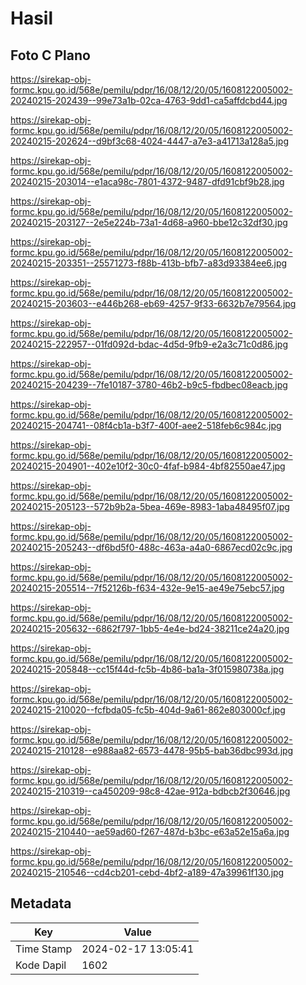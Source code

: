 # Hasil

## Foto C Plano

https://sirekap-obj-formc.kpu.go.id/568e/pemilu/pdpr/16/08/12/20/05/1608122005002-20240215-202439--99e73a1b-02ca-4763-9dd1-ca5affdcbd44.jpg

https://sirekap-obj-formc.kpu.go.id/568e/pemilu/pdpr/16/08/12/20/05/1608122005002-20240215-202624--d9bf3c68-4024-4447-a7e3-a41713a128a5.jpg

https://sirekap-obj-formc.kpu.go.id/568e/pemilu/pdpr/16/08/12/20/05/1608122005002-20240215-203014--e1aca98c-7801-4372-9487-dfd91cbf9b28.jpg

https://sirekap-obj-formc.kpu.go.id/568e/pemilu/pdpr/16/08/12/20/05/1608122005002-20240215-203127--2e5e224b-73a1-4d68-a960-bbe12c32df30.jpg

https://sirekap-obj-formc.kpu.go.id/568e/pemilu/pdpr/16/08/12/20/05/1608122005002-20240215-203351--25571273-f88b-413b-bfb7-a83d93384ee6.jpg

https://sirekap-obj-formc.kpu.go.id/568e/pemilu/pdpr/16/08/12/20/05/1608122005002-20240215-203603--e446b268-eb69-4257-9f33-6632b7e79564.jpg

https://sirekap-obj-formc.kpu.go.id/568e/pemilu/pdpr/16/08/12/20/05/1608122005002-20240215-222957--01fd092d-bdac-4d5d-9fb9-e2a3c71c0d86.jpg

https://sirekap-obj-formc.kpu.go.id/568e/pemilu/pdpr/16/08/12/20/05/1608122005002-20240215-204239--7fe10187-3780-46b2-b9c5-fbdbec08eacb.jpg

https://sirekap-obj-formc.kpu.go.id/568e/pemilu/pdpr/16/08/12/20/05/1608122005002-20240215-204741--08f4cb1a-b3f7-400f-aee2-518feb6c984c.jpg

https://sirekap-obj-formc.kpu.go.id/568e/pemilu/pdpr/16/08/12/20/05/1608122005002-20240215-204901--402e10f2-30c0-4faf-b984-4bf82550ae47.jpg

https://sirekap-obj-formc.kpu.go.id/568e/pemilu/pdpr/16/08/12/20/05/1608122005002-20240215-205123--572b9b2a-5bea-469e-8983-1aba48495f07.jpg

https://sirekap-obj-formc.kpu.go.id/568e/pemilu/pdpr/16/08/12/20/05/1608122005002-20240215-205243--df6bd5f0-488c-463a-a4a0-6867ecd02c9c.jpg

https://sirekap-obj-formc.kpu.go.id/568e/pemilu/pdpr/16/08/12/20/05/1608122005002-20240215-205514--7f52126b-f634-432e-9e15-ae49e75ebc57.jpg

https://sirekap-obj-formc.kpu.go.id/568e/pemilu/pdpr/16/08/12/20/05/1608122005002-20240215-205632--6862f797-1bb5-4e4e-bd24-38211ce24a20.jpg

https://sirekap-obj-formc.kpu.go.id/568e/pemilu/pdpr/16/08/12/20/05/1608122005002-20240215-205848--cc15f44d-fc5b-4b86-ba1a-3f015980738a.jpg

https://sirekap-obj-formc.kpu.go.id/568e/pemilu/pdpr/16/08/12/20/05/1608122005002-20240215-210020--fcfbda05-fc5b-404d-9a61-862e803000cf.jpg

https://sirekap-obj-formc.kpu.go.id/568e/pemilu/pdpr/16/08/12/20/05/1608122005002-20240215-210128--e988aa82-6573-4478-95b5-bab36dbc993d.jpg

https://sirekap-obj-formc.kpu.go.id/568e/pemilu/pdpr/16/08/12/20/05/1608122005002-20240215-210319--ca450209-98c8-42ae-912a-bdbcb2f30646.jpg

https://sirekap-obj-formc.kpu.go.id/568e/pemilu/pdpr/16/08/12/20/05/1608122005002-20240215-210440--ae59ad60-f267-487d-b3bc-e63a52e15a6a.jpg

https://sirekap-obj-formc.kpu.go.id/568e/pemilu/pdpr/16/08/12/20/05/1608122005002-20240215-210546--cd4cb201-cebd-4bf2-a189-47a39961f130.jpg


## Metadata

| Key        | Value               |
| ---------- | ------------------- |
| Time Stamp | 2024-02-17 13:05:41 |
| Kode Dapil | 1602                |



